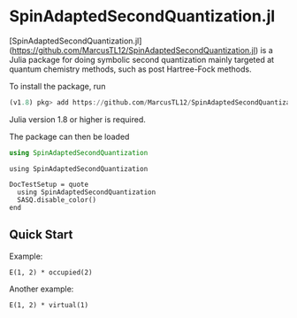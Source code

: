 # SpinAdaptedSecondQuantization.jl

[SpinAdaptedSecondQuantization.jl]
(https://github.com/MarcusTL12/SpinAdaptedSecondQuantization.jl)
is a Julia package for doing symbolic second quantization mainly targeted at
quantum chemistry methods, such as post Hartree-Fock methods.

To install the package, run

```julia
(v1.8) pkg> add https://github.com/MarcusTL12/SpinAdaptedSecondQuantization.jl
```

Julia version 1.8 or higher is required.

The package can then be loaded

```julia
using SpinAdaptedSecondQuantization
```

```@setup 1
using SpinAdaptedSecondQuantization
```

```@meta
DocTestSetup = quote
  using SpinAdaptedSecondQuantization
  SASQ.disable_color()
end
```

## Quick Start

Example:

```@example 1
E(1, 2) * occupied(2)
```

Another example:

```@example 1
E(1, 2) * virtual(1)
```
